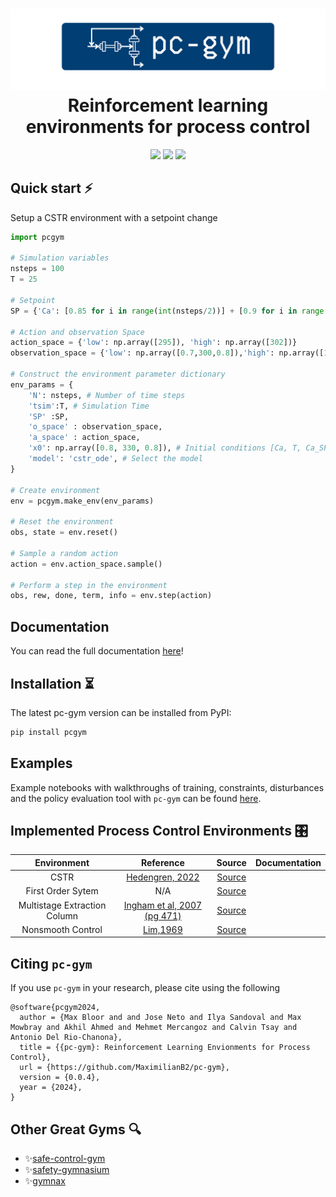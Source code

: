<h1 align="center">
  <a href="https://github.com/MaximilianB2/pc-gym/blob/main/docs/img/pc-gym-blue-Ai.png">
    <img src="https://github.com/MaximilianB2/pc-gym/blob/main/docs/img/pc-gym-blue-Ai.png"/></a><br>
  <b>Reinforcement learning environments for process control </b><br>
</h1>
<p align="center">
      <a href="https://www.python.org/doc/versions/">
        <img src="https://img.shields.io/badge/python-3.10-blue.svg" /></a>  
      <a href="https://opensource.org/license/mit">
        <img src="https://img.shields.io/badge/license-MIT-orange" /></a>
      <a href="https://github.com/astral-sh/ruff">
        <img src="https://img.shields.io/endpoint?url=https://raw.githubusercontent.com/astral-sh/ruff/main/assets/badge/v2.json" /></a>
</p>


## Quick start ⚡
Setup a CSTR environment with a setpoint change

```python 
import pcgym

# Simulation variables
nsteps = 100
T = 25

# Setpoint
SP = {'Ca': [0.85 for i in range(int(nsteps/2))] + [0.9 for i in range(int(nsteps/2))]} 

# Action and observation Space
action_space = {'low': np.array([295]), 'high': np.array([302])}
observation_space = {'low': np.array([0.7,300,0.8]),'high': np.array([1,350,0.9])}

# Construct the environment parameter dictionary
env_params = {
    'N': nsteps, # Number of time steps
    'tsim':T, # Simulation Time
    'SP' :SP, 
    'o_space' : observation_space, 
    'a_space' : action_space, 
    'x0': np.array([0.8, 330, 0.8]), # Initial conditions [Ca, T, Ca_SP]
    'model': 'cstr_ode', # Select the model
}

# Create environment
env = pcgym.make_env(env_params)

# Reset the environment
obs, state = env.reset()

# Sample a random action
action = env.action_space.sample()

# Perform a step in the environment
obs, rew, done, term, info = env.step(action)
```
## Documentation

You can read the full documentation [here](https://maximilianb2.github.io/pc-gym/)!

## Installation ⏳

The latest pc-gym version can be installed from PyPI:

```bash
pip install pcgym
```

## Examples
Example notebooks with walkthroughs of training, constraints, disturbances and the policy evaluation tool with `pc-gym` can be found [here](https://github.com/MaximilianB2/pc-gym/tree/main/example_notebooks).

## Implemented Process Control Environments 🎛️

|          Environment          | Reference | Source | Documentation |
|:-----------------------------:|:---------:|:------:|---------------|
|              CSTR             | [Hedengren, 2022](https://github.com/APMonitor/pdc/blob/master/CSTR_Control.ipynb)     | [Source](https://github.com/MaximilianB2/pc-gym/blob/main/src/pcgym/model_classes.py)      |               |
|       First Order Sytem       |      N/A  | [Source](https://github.com/MaximilianB2/pc-gym/blob/main/src/pcgym/model_classes.py)        |               |
| Multistage Extraction Column  |  [Ingham et al, 2007 (pg 471)](https://onlinelibrary.wiley.com/doi/book/10.1002/9783527614219)         | [Source](https://github.com/MaximilianB2/pc-gym/blob/main/src/pcgym/model_classes.py)        |               |
| Nonsmooth Control|[Lim,1969](https://pubs.acs.org/doi/epdf/10.1021/i260031a007)|[Source](https://github.com/MaximilianB2/pc-gym/blob/main/src/pcgym/model_classes.py) ||


 
## Citing `pc-gym`
If you use `pc-gym` in your research, please cite using the following 
```
@software{pcgym2024,
  author = {Max Bloor and and Jose Neto and Ilya Sandoval and Max Mowbray and Akhil Ahmed and Mehmet Mercangoz and Calvin Tsay and Antonio Del Rio-Chanona},
  title = {{pc-gym}: Reinforcement Learning Envionments for Process Control},
  url = {https://github.com/MaximilianB2/pc-gym},
  version = {0.0.4},
  year = {2024},
}
```

## Other Great Gyms 🔍
- ✨[safe-control-gym](https://github.com/utiasDSL/safe-control-gym) 
- ✨[safety-gymnasium](https://github.com/PKU-Alignment/safety-gymnasium)
- ✨[gymnax](https://github.com/RobertTLange/gymnax)
